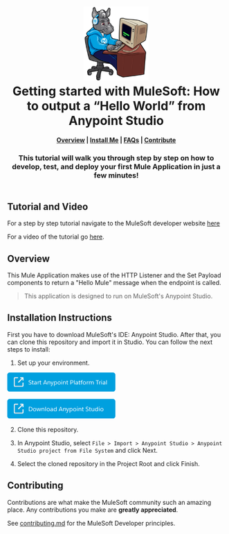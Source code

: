 <h1 align="center">
	<img
	width="150"
	src="/images/max-terminal.gif"></br>
	Getting started with MuleSoft: How to output a “Hello World” from Anypoint Studio<br>     
</h1>

<h4 align="center">
	<a href="#overview">Overview</a> |
	<a href="#installation-instructions">Install Me</a> |
	<a href="#faqs">FAQs</a> |
	<a href="#contributing">Contribute</a>
</h4>
	
<h3 align="center">
This tutorial will walk you through step by step on how to develop, test, and deploy your first Mule Application in just a few minutes!<br><br>
</h3>

## Tutorial and Video

For a step by step tutorial navigate to the MuleSoft developer website [here](https://developer.mulesoft.com/tutorials-and-howtos)

For a video of the tutorial go [here](https://youtu.be/5Xd5B_twt9w).

## Overview

This Mule Application makes use of the HTTP Listener and the Set Payload components to return a "Hello Mule" message when the endpoint is called.

> This application is designed to run on MuleSoft's Anypoint Studio.

## Installation Instructions

First you have to download MuleSoft's IDE: Anypoint Studio. After that, you can clone this repository and import it in Studio. You can follow the next steps to install:

1. Set up your environment.

<a href="https://anypoint.mulesoft.com/login/signup" ><img width="250" src="/images/start-platform.png"><a>
	
<a href="https://www.mulesoft.com/lp/dl/studio" ><img width="250" src="/images/download-studio.png"><a>

2. Clone this repository.

3. In Anypoint Studio, select `File > Import > Anypoint Studio > Anypoint Studio project from File System` and click Next.

4. Select the cloned repository in the Project Root and click Finish.

## Contributing

Contributions are what make the MuleSoft community such an amazing place. Any contributions you make are **greatly appreciated**.
	
See [contributing.md](/contributing.md) for the MuleSoft Developer principles.

